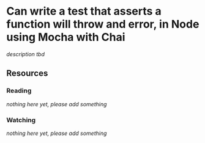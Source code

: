 # Can write a test that asserts a function will throw and error, in Node using Mocha with Chai
_description tbd_
## Resources
### Reading
_nothing here yet, please add something_
### Watching
_nothing here yet, please add something_
